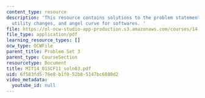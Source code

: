 ```yaml
---
content_type: resource
description: 'This resource contains solutions to the problem statements related to
  utility changes, and angel curve for softwares. '
file: https://ol-ocw-studio-app-production.s3.amazonaws.com/courses/14-01sc-principles-of-microeconomics-fall-2011/6f583fd576e8b1f052b85147bc6880d2_MIT14_01SCF11_soln03.pdf
file_type: application/pdf
learning_resource_types: []
ocw_type: OCWFile
parent_title: Problem Set 3
parent_type: CourseSection
resourcetype: Document
title: MIT14_01SCF11_soln03.pdf
uid: 6f583fd5-76e8-b1f0-52b8-5147bc6880d2
video_metadata:
  youtube_id: null
---
```

